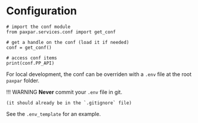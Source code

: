 # Configuration

```
# import the conf module
from paxpar.services.conf import get_conf

# get a handle on the conf (load it if needed)
conf = get_conf()

# access conf items
print(conf.PP_API)
```

For local development, the conf can be overriden with a `.env` file at the root `paxpar` folder.

!!! WARNING
    **Never** commit your `.env` file in git.

    (it should already be in the `.gitignore` file)


See the `.env_template` for an example.
